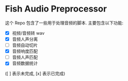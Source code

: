 # Fish Audio Preprocessor

这个 Repo 包含了一些用于处理音频的脚本. 主要包含以下功能:

- [x] 视频/音频转 wav
- [x] 音频人声分离
- [ ] 音频自动切片
- [x] 音频响度匹配
- [ ] 音频人声匹配
- [x] 音频数据统计

([ ] 表示未完成, [x] 表示已完成)
